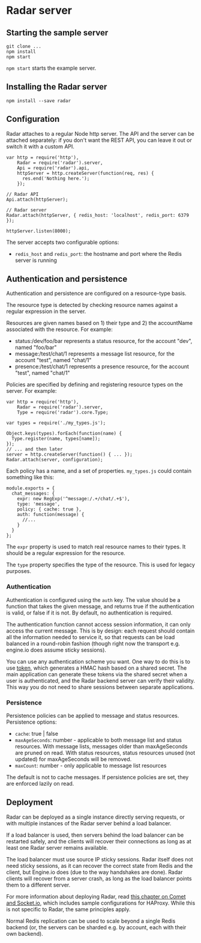 # Radar server

## Starting the sample server

    git clone ...
    npm install
    npm start

`npm start` starts the example server.

## Installing the Radar server

    npm install --save radar

## Configuration

 Radar attaches to a regular Node http server. The API and the server can be attached separately: if you don't want the REST API, you can leave it out or switch it with a custom API.

    var http = require('http'),
        Radar = require('radar').server,
        Api = require('radar').api,
        httpServer = http.createServer(function(req, res) {
          res.end('Nothing here.');
        });

    // Radar API
    Api.attach(httpServer);

    // Radar server
    Radar.attach(httpServer, { redis_host: 'localhost', redis_port: 6379 });

    httpServer.listen(8000);

The server accepts two configurable options:

- `redis_host` and `redis_port`: the hostname and port where the Redis server is running

## Authentication and persistence

Authentication and persistence are configured on a resource-type basis.

The resource type is detected by checking resource names against a regular expression in the server.

Resources are given names based on 1) their type and 2) the accountName associated with the resource. For example:

- status:/dev/foo/bar represents a status resource, for the account "dev", named "foo/bar"
- message:/test/chat/1 represents a message list resource, for the account "test", named "chat/1"
- presence:/test/chat/1 represents a presence resource, for the account "test", named "chat/1"

Policies are specified by defining and registering resource types on the server. For example:


    var http = require('http'),
        Radar = require('radar').server,
        Type = require('radar').core.Type;

    var types = require('./my_types.js');

    Object.keys(types).forEach(function(name) {
      Type.register(name, types[name]);
    });
    // ... and then later
    server = http.createServer(function() { ... });
    Radar.attach(server, configuration);

Each policy has a name, and a set of properties. `my_types.js` could contain something like this:

    module.exports = {
      chat_messages: {
        expr: new RegExp('^message:/.+/chat/.+$'),
        type: 'message',
        policy: { cache: true },
        auth: function(message) {
          //...
        }
      }
    };

The `expr` property is used to match real resource names to their types. It should be a regular expression for the resource.

The `type` property specifies the type of the resource. This is used for legacy purposes.

### Authentication

Authentication is configured using the `auth` key. The value should be a function that takes the given message, and returns true if the authentication is valid, or false if it is not. By default, no authentication is required.

The authentication function cannot access session information, it can only access the current message. This is by design: each request should contain all the information needed to service it, so that requests can be load balanced in a round-robin fashion (though right now the transport e.g. engine.io does assume sticky sessions).

You can use any authentication scheme you want. One way to do this is to use [token](https://github.com/mixu/token), which generates a HMAC hash based on a shared secret. The main application can generate these tokens via the shared secret when a user is authenticated, and the Radar backend server can verify their validity. This way you do not need to share sessions between separate applications.

### Persistence

Persistence policies can be applied to message and status resources. Persistence options:

- `cache`: true | false
- `maxAgeSeconds`: number - applicable to both message list and status resources. With message lists, messages older than maxAgeSeconds are pruned on read. With status resources, status resources unused (not updated) for maxAgeSeconds will be removed.
- `maxCount`: number - only applicable to message list resources

The default is not to cache messages. If persistence policies are set, they are enforced lazily on read.

## Deployment

Radar can be deployed as a single instance directly serving requests, or with multiple instances of the Radar server behind a load balancer.

If a load balancer is used, then servers behind the load balancer can be restarted safely, and the clients will recover their connections as long as at least one Radar server remains available.

The load balancer must use source IP sticky sessions. Radar itself does not need sticky sessions, as it can recover the correct state from Redis and the client, but Engine.io does (due to the way handshakes are done). Radar clients will recover from a server crash, as long as the load balancer points them to a different server.

For more information about deploying Radar, read [this chapter on Comet and Socket.io](http://book.mixu.net/ch13.html), which includes sample configurations for HAProxy. While this is not specific to Radar, the same principles apply.

Normal Redis replication can be used to scale beyond a single Redis backend (or, the servers can be sharded e.g. by account, each with their own backend).

